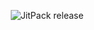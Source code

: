 <p align="center">
<img style="align: center" src="https://jitpack.io/v/BoBkiNN/IndigoDataIo.svg" alt="JitPack release">
</p>